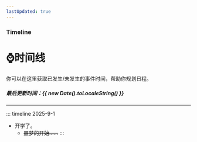 ```yaml
---
lastUpdated: true
---
```

### Timeline
# ⌚️时间线
你可以在这里获取已发生/未发生的事件时间，帮助你规划日程。
##### 最后更新时间：{{ new Date().toLocaleString() }}
---
::: timeline 2025-9-1
- 开学了。
    - ~~噩梦的开始......~~
:::